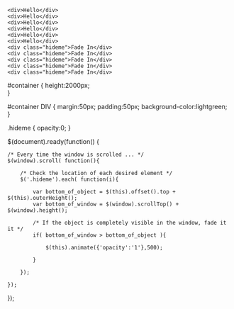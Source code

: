 <div id="container">
    
    <div>Hello</div>
    <div>Hello</div>
    <div>Hello</div>
    <div>Hello</div>
    <div>Hello</div>
    <div>Hello</div>
    <div class="hideme">Fade In</div>
    <div class="hideme">Fade In</div>
    <div class="hideme">Fade In</div>
    <div class="hideme">Fade In</div>
    <div class="hideme">Fade In</div>
    
</div>

#container
{
    height:2000px;    
}

#container DIV
{ 
    margin:50px; 
    padding:50px; 
    background-color:lightgreen; 
}

.hideme
{
    opacity:0;
}

$(document).ready(function() {
    
    /* Every time the window is scrolled ... */
    $(window).scroll( function(){
    
        /* Check the location of each desired element */
        $('.hideme').each( function(i){
            
            var bottom_of_object = $(this).offset().top + $(this).outerHeight();
            var bottom_of_window = $(window).scrollTop() + $(window).height();
            
            /* If the object is completely visible in the window, fade it it */
            if( bottom_of_window > bottom_of_object ){
                
                $(this).animate({'opacity':'1'},500);
                    
            }
            
        }); 
    
    });
    
});